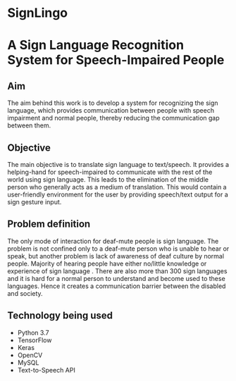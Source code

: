 # SignLingo
# A Sign Language Recognition System for Speech-Impaired People

## Aim
The aim behind this work is to develop a system for recognizing the sign language, which provides communication between people with speech impairment and normal people, thereby reducing the communication gap between them.

## Objective
The main objective is to translate sign language to text/speech. It provides a helping-hand for speech-impaired to communicate with the rest of the world using sign language. This leads to the elimination of the middle person who generally acts as a medium of translation. This would contain a user-friendly environment for the user by providing speech/text output for a sign gesture input.

## Problem definition
The only mode of interaction for deaf-mute people is sign language. The problem is not confined only to a deaf-mute person who is unable to hear or speak, but another problem is lack of awareness of deaf culture by normal people. Majority of hearing people have either no/little knowledge or experience of sign language . There are also more than 300 sign languages and it is hard for a normal person to understand and become used to these languages. Hence it creates a communication barrier between the disabled and society.

## Technology being used
- Python 3.7
- TensorFlow
- Keras
- OpenCV
- MySQL
- Text-to-Speech API
